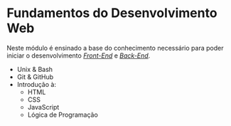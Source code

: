 # Fundamentos do Desenvolvimento Web
Neste módulo é ensinado a base do conhecimento necessário para poder iniciar o desenvolvimento _[Front-End](https://github.com/naaharo/trybe_tests/tree/main/front_end)_ e _[Back-End]()_.
* Unix & Bash
* Git & GitHub
* Introdução à:
  - HTML
  - CSS
  - JavaScript
  - Lógica de Programação
